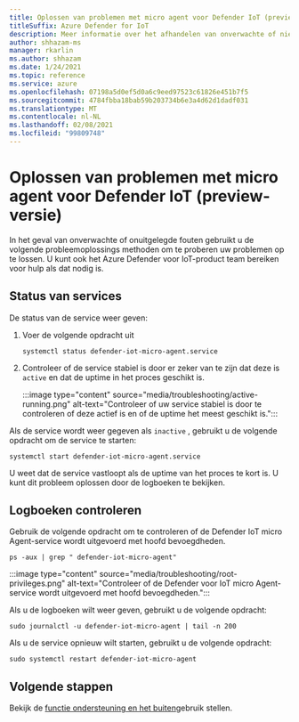 ```yaml
---
title: Oplossen van problemen met micro agent voor Defender IoT (preview-versie)
titleSuffix: Azure Defender for IoT
description: Meer informatie over het afhandelen van onverwachte of niet-verklarende fouten.
author: shhazam-ms
manager: rkarlin
ms.author: shhazam
ms.date: 1/24/2021
ms.topic: reference
ms.service: azure
ms.openlocfilehash: 07198a5d0ef5d0a6c9eed97523c61826e451b7f5
ms.sourcegitcommit: 4784fbba18bab59b203734b6e3a4d62d1dadf031
ms.translationtype: MT
ms.contentlocale: nl-NL
ms.lasthandoff: 02/08/2021
ms.locfileid: "99809748"
---
```

# <a name="defender-iot-micro-agent-troubleshooting-preview"></a>Oplossen van problemen met micro agent voor Defender IoT (preview-versie)

In het geval van onverwachte of onuitgelegde fouten gebruikt u de volgende probleemoplossings methoden om te proberen uw problemen op te lossen. U kunt ook het Azure Defender voor IoT-product team bereiken voor hulp als dat nodig is.   

## <a name="service-status"></a>Status van services 

De status van de service weer geven: 

1. Voer de volgende opdracht uit

    ```azurecli
    systemctl status defender-iot-micro-agent.service 
    ```

1. Controleer of de service stabiel is door er zeker van te zijn dat deze is `active` en dat de uptime in het proces geschikt is.

    :::image type="content" source="media/troubleshooting/active-running.png" alt-text="Controleer of uw service stabiel is door te controleren of deze actief is en of de uptime het meest geschikt is.":::

Als de service wordt weer gegeven als `inactive` , gebruikt u de volgende opdracht om de service te starten:

```azurecli
systemctl start defender-iot-micro-agent.service 
```

U weet dat de service vastloopt als de uptime van het proces te kort is. U kunt dit probleem oplossen door de logboeken te bekijken.

## <a name="review-logs"></a>Logboeken controleren 

Gebruik de volgende opdracht om te controleren of de Defender IoT micro Agent-service wordt uitgevoerd met hoofd bevoegdheden.

```azurecli
ps -aux | grep " defender-iot-micro-agent"
```

:::image type="content" source="media/troubleshooting/root-privileges.png" alt-text="Controleer of de Defender voor IoT micro Agent-service wordt uitgevoerd met hoofd bevoegdheden.":::

Als u de logboeken wilt weer geven, gebruikt u de volgende opdracht:  

```azurecli
sudo journalctl -u defender-iot-micro-agent | tail -n 200 
```

Als u de service opnieuw wilt starten, gebruikt u de volgende opdracht: 

```azurecli
sudo systemctl restart defender-iot-micro-agent  
```

## <a name="next-steps"></a>Volgende stappen

Bekijk de [functie ondersteuning en het buiten](edge-security-module-deprecation.md)gebruik stellen.
